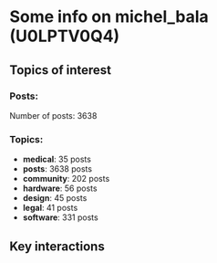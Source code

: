 # Some info on michel_bala (U0LPTV0Q4)


## Topics of interest

### Posts: 

Number of posts: 3638

### Topics:

* __medical__: 35 posts
* __posts__: 3638 posts
* __community__: 202 posts
* __hardware__: 56 posts
* __design__: 45 posts
* __legal__: 41 posts
* __software__: 331 posts

## Key interactions 

